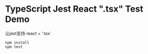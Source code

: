 TypeScript Jest React ".tsx" Test Demo
===========================

让jest支持 react + '.tsx`

```
npm install
npm test
```
